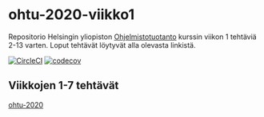 # ohtu-2020-viikko1

Repositorio Helsingin yliopiston [Ohjelmistotuotanto](https://ohjelmistotuotanto-hy-avoin.github.io/) kurssin viikon 1 tehtäviä 2-13 varten. Loput tehtävät löytyvät alla olevasta linkistä.

[![CircleCI](https://circleci.com/gh/MiguelSombrero/ohtu-2020-viikko1.svg?style=svg)](https://circleci.com/gh/MiguelSombrero/ohtu-2020-viikko1)
[![codecov](https://codecov.io/gh/MiguelSombrero/ohtu-2020-viikko1/branch/master/graph/badge.svg)](https://codecov.io/gh/MiguelSombrero/ohtu-2020-viikko1)

## Viikkojen 1-7 tehtävät

[ohtu-2020](https://github.com/MiguelSombrero/ohtu-2020)